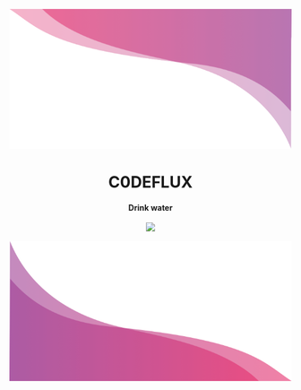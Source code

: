 <p align="right">
  <img src="image.png" height="250px">
</p>


<h1 align="center">C0DEFLUX</h3>
<h4 align="center">Drink water</h4>

<div align="center">
  <img src="https://github-readme-streak-stats.herokuapp.com/?user=C0DEFLUX&theme=radical&hide_border=false">
</div>


<p align="left">
  <img src="wave.png" height="250px">
</p>
